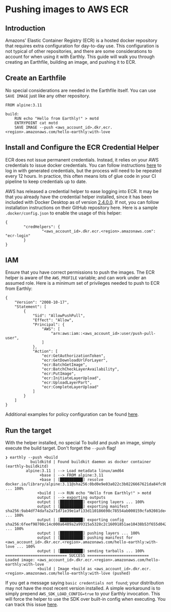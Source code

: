 # Pushing images to AWS ECR

## Introduction

Amazons' Elastic Container Registry (ECR) is a hosted docker repository that requires extra configuration for day-to-day use. This configuration is not typical of other repositories, and there are some considerations to account for when using it with Earthly. This guide will walk you through creating an Earthfile, building an image, and pushing it to ECR.

## Create an Earthfile

No special considerations are needed in the Earthfile itself. You can use `SAVE IMAGE` just like any other repository.

```
FROM alpine:3.11

build:
    RUN echo "Hello from Earthly!" > motd
    ENTRYPOINT cat motd
    SAVE IMAGE --push <aws_account_id>.dkr.ecr.<region>.amazonaws.com/hello-earthly:with-love
```

## Install and Configure the ECR Credential Helper

ECR does not issue permanent credentials. Instead, it relies on your AWS credentials to issue docker credentials. You can follow instructions [here](https://docs.aws.amazon.com/cli/latest/reference/ecr/get-login.html) to log in with generated credentials, but the process will need to be repeated every 12 hours. In practice, this often means lots of glue code in your CI pipeline to keep credentials up to date.

AWS has released a credential helper to ease logging into ECR. It may be that you already have the credential helper installed, since it has been included with Docker Desktop as of version [2.4.0.0](https://docs.docker.com/docker-for-windows/release-notes/#docker-desktop-community-2400). If not, you can follow installation instructions on their GitHub repository here. Here is a sample `.docker/config.json` to enable the usage of this helper:

```
{
        "credHelpers": {
                "<aws_account_id>.dkr.ecr.<region>.amazonaws.com": "ecr-login"
        }
}

```

## IAM

Ensure that you have correct permissions to push the images. The ECR helper is aware of the `AWS_PROFILE` variable; and can work under an assumed role. Here is a minimum set of privileges needed to push to ECR from Earthly:

```
{
    "Version": "2008-10-17",
    "Statement": [
        {
            "Sid": "AllowPushPull",
            "Effect": "Allow",
            "Principal": {
                "AWS": [
                    "arn:aws:iam::<aws_account_id>:user/push-pull-user",
                ]
            },
            "Action": [
                "ecr:GetAuthorizationToken",
                "ecr:GetDownloadUrlForLayer",
                "ecr:BatchGetImage",
                "ecr:BatchCheckLayerAvailability",
                "ecr:PutImage",
                "ecr:InitiateLayerUpload",
                "ecr:UploadLayerPart",
                "ecr:CompleteLayerUpload"
            ]
        }
    ]
}
```

Additional examples for policy configuration can be found [here](https://docs.aws.amazon.com/AmazonECR/latest/userguide/repository-policy-examples.html).

## Run the target

With the helper installed, no special To build and push an image, simply execute the build target. Don't forget the `--push` flag!

```
❯ earthly --push +build
           buildkitd | Found buildkit daemon as docker container (earthly-buildkitd)
         alpine:3.11 | --> Load metadata linux/amd64
               +base | --> FROM alpine:3.11
               +base | [██████████] resolve docker.io/library/alpine:3.11@sha256:0bd0e9e03a022c3b0226667621da84fc9bf562a9056130424b5bfbd8bcb0397f ... 100%
              +build | --> RUN echo "Hello from Earthly!" > motd
              output | --> exporting outputs
              output | [██████████] exporting layers ... 100%
              output | [██████████] exporting manifest sha256:9ab4df74dafa2a71d71e39e1af133d110186698c78554ab000159cfa92081de4 ... 100%
              output | [██████████] exporting config sha256:6feef98708c14c000a6489a2a99315a5328c2c16091851ae10438b53f655d042 ... 100%
              output | [██████████] pushing layers ... 100%
              output | [██████████] pushing manifest for <aws_account_id>.dkr.ecr.<region>.amazonaws.com/hello-earthly:with-love ... 100%
              output | [██████████] sending tarballs ... 100%
=========================== SUCCESS ===========================
Loaded image: <aws_account_id>.dkr.ecr.<region>.amazonaws.com/hello-earthly:with-love
              +build | Image +build as <aws_account_id>.dkr.ecr.<region>.amazonaws.com/hello-earthly:with-love (pushed)

```

If you get a message saying `basic credentials not found`; your distribution may not have the most recent version installed. A simple workaround is to simply prepend `AWS_SDK_LOAD_CONFIG=true` to your Earthly invocation. This will force the helper to use the SDK over built-in config when executing. You can track this issue [here](https://github.com/awslabs/amazon-ecr-credential-helper/issues/232).
